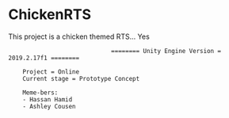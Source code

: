 # ChickenRTS
This project is a chicken themed RTS... Yes

                                 ======== Unity Engine Version = 2019.2.17f1 ========

		Project = Online
		Current stage = Prototype Concept
		
		Meme-bers:
		- Hassan Hamid
		- Ashley Cousen